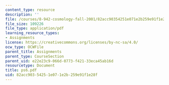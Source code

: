 ```yaml
---
content_type: resource
description: ''
file: /courses/8-942-cosmology-fall-2001/82acc90354251e071e2b259e91f1e28f_ps6.pdf
file_size: 109226
file_type: application/pdf
learning_resource_types:
- Assignments
license: https://creativecommons.org/licenses/by-nc-sa/4.0/
ocw_type: OCWFile
parent_title: Assignments
parent_type: CourseSection
parent_uid: e22e23c9-066d-0773-f421-33eca45ab16d
resourcetype: Document
title: ps6.pdf
uid: 82acc903-5425-1e07-1e2b-259e91f1e28f
---
```

